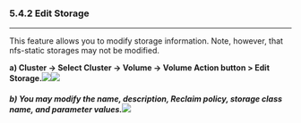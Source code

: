 ### 5.4.2 Edit Storage

---

This feature allows you to modify storage information. Note, however, that nfs-static storages may not be modified.

**a\) Cluster → Select Cluster → Volume → Volume Action button > Edit Storage.**![](/assets/EN/2.5/5.4.2_1.png)![](/assets/EN/2.5/5.4.2_2.png)

##### b\) You may modify the name, description, Reclaim policy, storage class name, and parameter values.![](/assets/EN/2.5/5.4.2_3.png)



